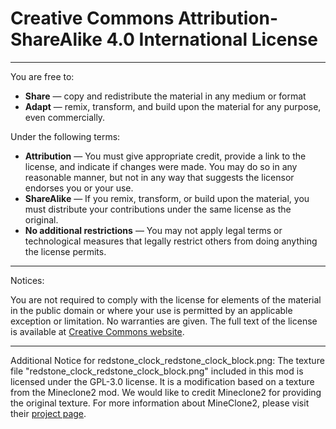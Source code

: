 # Creative Commons Attribution-ShareAlike 4.0 International License

---

You are free to:

- **Share** — copy and redistribute the material in any medium or format
- **Adapt** — remix, transform, and build upon the material for any purpose, even commercially.

Under the following terms:

- **Attribution** — You must give appropriate credit, provide a link to the license, and indicate if changes were made. You may do so in any reasonable manner, but not in any way that suggests the licensor endorses you or your use.
- **ShareAlike** — If you remix, transform, or build upon the material, you must distribute your contributions under the same license as the original.
- **No additional restrictions** — You may not apply legal terms or technological measures that legally restrict others from doing anything the license permits.

---

Notices:

You are not required to comply with the license for elements of the material in the public domain or where your use is permitted by an applicable exception or limitation. No warranties are given. The full text of the license is available at [Creative Commons website](https://creativecommons.org/licenses/by-sa/4.0/legalcode).

---

Additional Notice for redstone_clock_redstone_clock_block.png:
The texture file "redstone_clock_redstone_clock_block.png" included in this mod is licensed under the GPL-3.0 license. It is a modification based on a texture from the Mineclone2 mod. We would like to credit Mineclone2 for providing the original texture. For more information about MineClone2, please visit their [project page](https://git.minetest.land/MineClone2/MineClone2).
